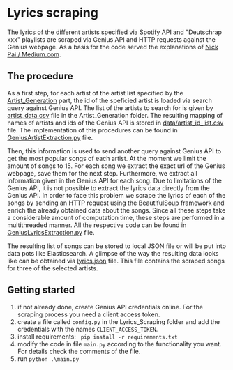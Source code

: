 # Lyrics scraping

The lyrics of the different artists specified via Spotify API and "Deutschrap xxx" playlists are scraped via Genius 
API and HTTP requests against the Genius webpage. 
As a basis for the code served the explanations of 
[Nick Pai / Medium.com](https://medium.com/analytics-vidhya/how-to-scrape-song-lyrics-a-gentle-python-tutorial-5b1d4ab351d2).

## The procedure

As a first step, for each artist of the artist list specified by the [Artist_Generation](../Artist_Generation) part, the
id of the speficied artist is loaded via search query against Genius API. The list of the artists to search for is given
by [artist_data.csv](../Artist_Generation/data/artist_data.csv) file in the Artist_Generation folder. The resulting
mapping of names of artists and ids of the Genius API is stored in [data/artist_id_list.csv](data/artist_id_list.csv) file.
The implementation of this procedures can be found in [GeniusArtistExtraction.py](GeniusArtistExtraction.py) file.

Then, this information is used to send another query against Genius API to get the most popular songs of each artist.
At the moment we limit the amount of songs to 15. For each song we extract the exact url of the Genius webpage, save
them for the next step. Furthermore, we extract all information given in the Genius API for each song. Due to limitations of
the Genius API, it is not possible to extract the lyrics data directly from the Genius API. In order to face this problem 
we scrape the lyrics of each of the songs by sending an HTTP request using the BeautifulSoup framework and enrich the 
already obtained data about the songs. Since all these steps take a considerable amount of computation time, these steps
are performed in a multithreaded manner. All the respective code can be found in 
[GeniusLyricsExtraction.py](GeniusLyricsExtraction.py) file. 

The resulting list of songs can be stored to local JSON  file or will be put into data pots like Elasticsearch. 
A glimpse of the way the resulting data looks like can be obtained via [lyrics.json](data/lyrics.json) file. 
This file contains the scraped songs for three of the selected artists.

## Getting started
1. if not already done, create Genius API credentials online. For the scraping process you need a client access token.
2. create a file called ``config.py`` in the Lyrics_Scraping folder and add the credentials with the names ``CLIENT_ACCESS_TOKEN``.
3. install requirements: ``` pip install -r requirements.txt```
4. modify the code in file ``main.py`` according to the functionality you want. For details check the comments of the file.
5. run ```python .\main.py```


